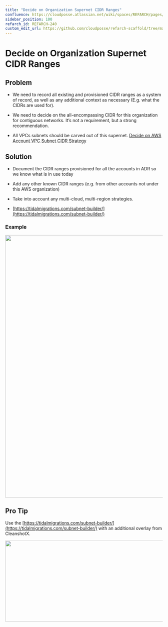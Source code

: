 ```yaml
---
title: "Decide on Organization Supernet CIDR Ranges"
confluence: https://cloudposse.atlassian.net/wiki/spaces/REFARCH/pages/1175388431/REFARCH-240+-+Decide+on+Organization+Supernet+CIDR+Ranges
sidebar_position: 100
refarch_id: REFARCH-240
custom_edit_url: https://github.com/cloudposse/refarch-scaffold/tree/main/docs/docs/fundamentals/design-decisions/foundational-infrastructure/decide-on-organization-supernet-cidr-ranges.md
---
```


# Decide on Organization Supernet CIDR Ranges

## Problem

- We need to record all existing and provisioned CIDR ranges as a system of record, as well as any additional context as necessary (E.g. what the CIDRs are used for).

- We need to decide on the all-encompassing CIDR for this organization for contiguous networks. It’s not a requirement, but a strong recommendation.

- All VPCs subnets should be carved out of this supernet. [Decide on AWS Account VPC Subnet CIDR Strategy](/reference-architecture/fundamentals/design-decisions/foundational-infrastructure/decide-on-aws-account-vpc-subnet-cidr-strategy)

## Solution

- Document the CIDR ranges provisioned for all the accounts in ADR so we know what is in use today

- Add any other known CIDR ranges (e.g. from other accounts not under this AWS organization)

- Take into account any multi-cloud, multi-region strategies.

- [https://tidalmigrations.com/subnet-builder/](https://tidalmigrations.com/subnet-builder/)

### Example

<img src="/assets/refarch/e8e9b129-c0b7-4723-a1c6-bf5e5811eb6c-media-blob-url-true-id-66a8" height="836" width="901" /><br/>

## Pro Tip

Use the [https://tidalmigrations.com/subnet-builder/](https://tidalmigrations.com/subnet-builder/)  with an additional overlay from CleanshotX.

<img src="/assets/refarch/image-20211025-172520.png" height="258" width="868" /><br/>


